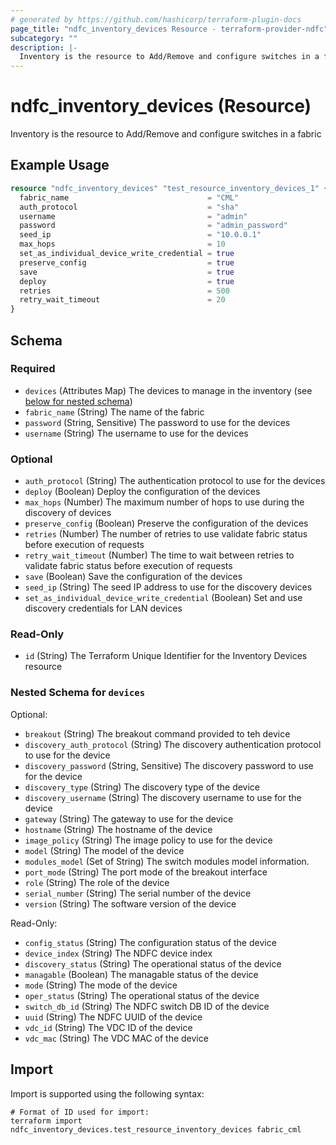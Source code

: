 ```yaml
---
# generated by https://github.com/hashicorp/terraform-plugin-docs
page_title: "ndfc_inventory_devices Resource - terraform-provider-ndfc"
subcategory: ""
description: |-
  Inventory is the resource to Add/Remove and configure switches in a fabric
---
```


# ndfc_inventory_devices (Resource)

Inventory is the resource to Add/Remove and configure switches in a fabric

## Example Usage

```terraform
resource "ndfc_inventory_devices" "test_resource_inventory_devices_1" {
  fabric_name                               = "CML"
  auth_protocol                             = "sha"
  username                                  = "admin"
  password                                  = "admin_password"
  seed_ip                                   = "10.0.0.1"
  max_hops                                  = 10
  set_as_individual_device_write_credential = true
  preserve_config                           = true
  save                                      = true
  deploy                                    = true
  retries                                   = 500
  retry_wait_timeout                        = 20
}
```

<!-- schema generated by tfplugindocs -->
## Schema

### Required

- `devices` (Attributes Map) The devices to manage in the inventory (see [below for nested schema](#nestedatt--devices))
- `fabric_name` (String) The name of the fabric
- `password` (String, Sensitive) The password to use for the devices
- `username` (String) The username to use for the devices

### Optional

- `auth_protocol` (String) The authentication protocol to use for the devices
- `deploy` (Boolean) Deploy the configuration of the devices
- `max_hops` (Number) The maximum number of hops to use during the discovery of devices
- `preserve_config` (Boolean) Preserve the configuration of the devices
- `retries` (Number) The number of retries to use validate fabric status before execution of requests
- `retry_wait_timeout` (Number) The time to wait between retries to validate fabric status before execution of requests
- `save` (Boolean) Save the configuration of the devices
- `seed_ip` (String) The seed IP address to use for the discovery devices
- `set_as_individual_device_write_credential` (Boolean) Set and use discovery credentials for LAN devices

### Read-Only

- `id` (String) The Terraform Unique Identifier for the Inventory Devices resource

<a id="nestedatt--devices"></a>
### Nested Schema for `devices`

Optional:

- `breakout` (String) The breakout command provided to teh device
- `discovery_auth_protocol` (String) The discovery authentication protocol to use for the device
- `discovery_password` (String, Sensitive) The discovery password to use for the device
- `discovery_type` (String) The discovery type of the device
- `discovery_username` (String) The discovery username to use for the device
- `gateway` (String) The gateway to use for the device
- `hostname` (String) The hostname of the device
- `image_policy` (String) The image policy to use for the device
- `model` (String) The model of the device
- `modules_model` (Set of String) The switch modules model information.
- `port_mode` (String) The port mode of the breakout interface
- `role` (String) The role of the device
- `serial_number` (String) The serial number of the device
- `version` (String) The software version of the device

Read-Only:

- `config_status` (String) The configuration status of the device
- `device_index` (String) The NDFC device index
- `discovery_status` (String) The operational status of the device
- `managable` (Boolean) The managable status of the device
- `mode` (String) The mode of the device
- `oper_status` (String) The operational status of the device
- `switch_db_id` (String) The NDFC switch DB ID of the device
- `uuid` (String) The NDFC UUID of the device
- `vdc_id` (String) The VDC ID of the device
- `vdc_mac` (String) The VDC MAC of the device

## Import

Import is supported using the following syntax:

```shell
# Format of ID used for import:
terraform import ndfc_inventory_devices.test_resource_inventory_devices fabric_cml
```
